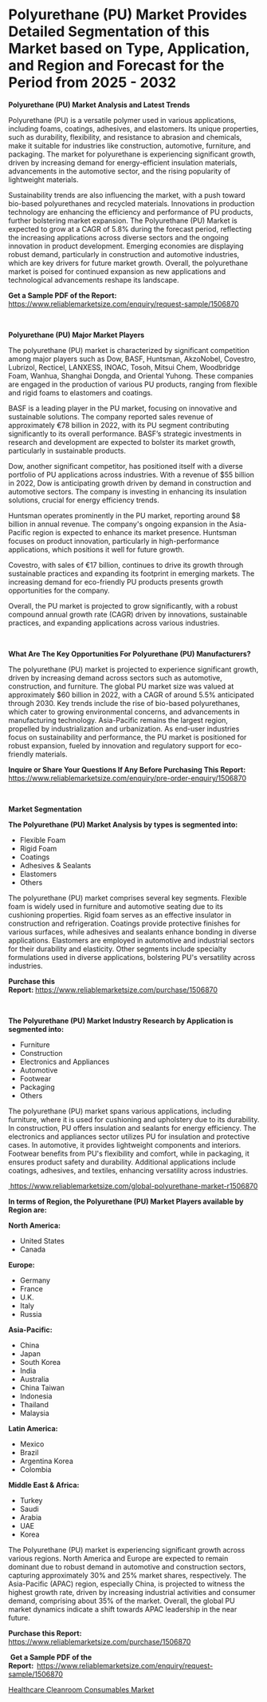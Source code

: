 <p><h1>Polyurethane (PU) Market Provides Detailed Segmentation of this Market based on Type, Application, and Region and Forecast for the Period from 2025 - 2032</h1></p><p><strong>Polyurethane (PU) Market Analysis and Latest Trends</strong></p>
<p><p>Polyurethane (PU) is a versatile polymer used in various applications, including foams, coatings, adhesives, and elastomers. Its unique properties, such as durability, flexibility, and resistance to abrasion and chemicals, make it suitable for industries like construction, automotive, furniture, and packaging. The market for polyurethane is experiencing significant growth, driven by increasing demand for energy-efficient insulation materials, advancements in the automotive sector, and the rising popularity of lightweight materials. </p><p>Sustainability trends are also influencing the market, with a push toward bio-based polyurethanes and recycled materials. Innovations in production technology are enhancing the efficiency and performance of PU products, further bolstering market expansion. The Polyurethane (PU) Market is expected to grow at a CAGR of 5.8% during the forecast period, reflecting the increasing applications across diverse sectors and the ongoing innovation in product development. Emerging economies are displaying robust demand, particularly in construction and automotive industries, which are key drivers for future market growth. Overall, the polyurethane market is poised for continued expansion as new applications and technological advancements reshape its landscape.</p></p>
<p><strong>Get a Sample PDF of the Report:&nbsp;</strong> <a href="https://www.reliablemarketsize.com/enquiry/request-sample/1506870?utm_campaign=2281&utm_medium=2&utm_source=Github&utm_content=ia&utm_term=23032025&utm_id=polyurethane-pu">https://www.reliablemarketsize.com/enquiry/request-sample/1506870</a></p>
<p>&nbsp;</p>
<p><strong>Polyurethane (PU) Major Market Players</strong></p>
<p><p>The polyurethane (PU) market is characterized by significant competition among major players such as Dow, BASF, Huntsman, AkzoNobel, Covestro, Lubrizol, Recticel, LANXESS, INOAC, Tosoh, Mitsui Chem, Woodbridge Foam, Wanhua, Shanghai Dongda, and Oriental Yuhong. These companies are engaged in the production of various PU products, ranging from flexible and rigid foams to elastomers and coatings.</p><p>BASF is a leading player in the PU market, focusing on innovative and sustainable solutions. The company reported sales revenue of approximately €78 billion in 2022, with its PU segment contributing significantly to its overall performance. BASF’s strategic investments in research and development are expected to bolster its market growth, particularly in sustainable products.</p><p>Dow, another significant competitor, has positioned itself with a diverse portfolio of PU applications across industries. With a revenue of $55 billion in 2022, Dow is anticipating growth driven by demand in construction and automotive sectors. The company is investing in enhancing its insulation solutions, crucial for energy efficiency trends.</p><p>Huntsman operates prominently in the PU market, reporting around $8 billion in annual revenue. The company's ongoing expansion in the Asia-Pacific region is expected to enhance its market presence. Huntsman focuses on product innovation, particularly in high-performance applications, which positions it well for future growth.</p><p>Covestro, with sales of €17 billion, continues to drive its growth through sustainable practices and expanding its footprint in emerging markets. The increasing demand for eco-friendly PU products presents growth opportunities for the company.</p><p>Overall, the PU market is projected to grow significantly, with a robust compound annual growth rate (CAGR) driven by innovations, sustainable practices, and expanding applications across various industries.</p></p>
<p>&nbsp;</p>
<p><strong>What Are The Key Opportunities For Polyurethane (PU) Manufacturers?</strong></p>
<p><p>The polyurethane (PU) market is projected to experience significant growth, driven by increasing demand across sectors such as automotive, construction, and furniture. The global PU market size was valued at approximately $60 billion in 2022, with a CAGR of around 5.5% anticipated through 2030. Key trends include the rise of bio-based polyurethanes, which cater to growing environmental concerns, and advancements in manufacturing technology. Asia-Pacific remains the largest region, propelled by industrialization and urbanization. As end-user industries focus on sustainability and performance, the PU market is positioned for robust expansion, fueled by innovation and regulatory support for eco-friendly materials.</p></p>
<p><strong>Inquire or Share Your Questions If Any Before Purchasing This Report:</strong> <a href="https://www.reliablemarketsize.com/enquiry/pre-order-enquiry/1506870?utm_campaign=2281&utm_medium=2&utm_source=Github&utm_content=ia&utm_term=23032025&utm_id=polyurethane-pu">https://www.reliablemarketsize.com/enquiry/pre-order-enquiry/1506870</a></p>
<p>&nbsp;</p>
<p><strong>Market Segmentation</strong></p>
<p><strong>The Polyurethane (PU) Market Analysis by types is segmented into:</strong></p>
<p><ul><li>Flexible Foam</li><li>Rigid Foam</li><li>Coatings</li><li>Adhesives & Sealants</li><li>Elastomers</li><li>Others</li></ul></p>
<p><p>The polyurethane (PU) market comprises several key segments. Flexible foam is widely used in furniture and automotive seating due to its cushioning properties. Rigid foam serves as an effective insulator in construction and refrigeration. Coatings provide protective finishes for various surfaces, while adhesives and sealants enhance bonding in diverse applications. Elastomers are employed in automotive and industrial sectors for their durability and elasticity. Other segments include specialty formulations used in diverse applications, bolstering PU's versatility across industries.</p></p>
<p><strong>Purchase this Report:&nbsp;</strong><a href="https://www.reliablemarketsize.com/purchase/1506870?utm_campaign=2281&utm_medium=2&utm_source=Github&utm_content=ia&utm_term=23032025&utm_id=polyurethane-pu">https://www.reliablemarketsize.com/purchase/1506870</a></p>
<p>&nbsp;</p>
<p><strong>The Polyurethane (PU) Market Industry Research by Application is segmented into:</strong></p>
<p><ul><li>Furniture</li><li>Construction</li><li>Electronics and Appliances</li><li>Automotive</li><li>Footwear</li><li>Packaging</li><li>Others</li></ul></p>
<p><p>The polyurethane (PU) market spans various applications, including furniture, where it is used for cushioning and upholstery due to its durability. In construction, PU offers insulation and sealants for energy efficiency. The electronics and appliances sector utilizes PU for insulation and protective cases. In automotive, it provides lightweight components and interiors. Footwear benefits from PU's flexibility and comfort, while in packaging, it ensures product safety and durability. Additional applications include coatings, adhesives, and textiles, enhancing versatility across industries.</p></p>
<p><a href="https://www.reliablemarketsize.com/global-polyurethane-market-r1506870?utm_campaign=2281&utm_medium=2&utm_source=Github&utm_content=ia&utm_term=23032025&utm_id=polyurethane-pu">&nbsp;https://www.reliablemarketsize.com/global-polyurethane-market-r1506870</a></p>
<p><strong>In terms of Region, the Polyurethane (PU) Market Players available by Region are:</strong></p>
<p>
    <p> <strong> North America: </strong>
        <ul>
            <li>United States</li>
            <li>Canada</li>
        </ul>
        </p> 
    <p> <strong> Europe: </strong>
        <ul>
            <li>Germany</li>
            <li>France</li>
            <li>U.K.</li>
            <li>Italy</li>
            <li>Russia</li>
        </ul>
        </p> 
    <p> <strong> Asia-Pacific: </strong>
        <ul>
            <li>China</li>
            <li>Japan</li>
            <li>South Korea</li>
            <li>India</li>
            <li>Australia</li>
            <li>China Taiwan</li>
            <li>Indonesia</li>
            <li>Thailand</li>
            <li>Malaysia</li>
        </ul>
        </p> 
    <p> <strong> Latin America: </strong>
        <ul>
            <li>Mexico</li>
            <li>Brazil</li>
            <li>Argentina Korea</li>
            <li>Colombia</li>
        </ul>
        </p> 
    <p> <strong> Middle East & Africa: </strong>
        <ul>
            <li>Turkey</li>
            <li>Saudi</li>
            <li>Arabia</li>
            <li>UAE</li>
            <li>Korea</li>
        </ul>
    </p>
    </p>
<p><p>The Polyurethane (PU) market is experiencing significant growth across various regions. North America and Europe are expected to remain dominant due to robust demand in automotive and construction sectors, capturing approximately 30% and 25% market shares, respectively. The Asia-Pacific (APAC) region, especially China, is projected to witness the highest growth rate, driven by increasing industrial activities and consumer demand, comprising about 35% of the market. Overall, the global PU market dynamics indicate a shift towards APAC leadership in the near future.</p></p>
<p><strong>Purchase this Report: </strong><a href="https://www.reliablemarketsize.com/purchase/1506870?utm_campaign=2281&utm_medium=2&utm_source=Github&utm_content=ia&utm_term=23032025&utm_id=polyurethane-pu">https://www.reliablemarketsize.com/purchase/1506870</a></p>
<p>&nbsp;<strong>Get a Sample PDF of the Report:&nbsp;&nbsp;</strong><a href="https://www.reliablemarketsize.com/enquiry/request-sample/1506870?utm_campaign=2281&utm_medium=2&utm_source=Github&utm_content=ia&utm_term=23032025&utm_id=polyurethane-pu">https://www.reliablemarketsize.com/enquiry/request-sample/1506870</a></p>
<p><strong></strong></p>
<p><p><a href="https://github.com/ilonaenterline65/Market-Research-Report-List-1/blob/main/healthcare-cleanroom-consumables-market.md?utm_campaign=2281&utm_medium=2&utm_source=Github&utm_content=ia&utm_term=23032025&utm_id=polyurethane-pu">Healthcare Cleanroom Consumables Market</a></p></p>